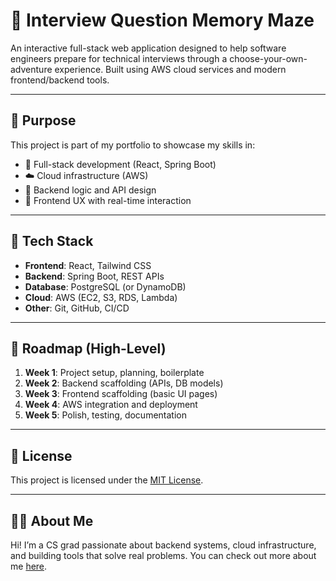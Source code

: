 # 🧠 Interview Question Memory Maze

An interactive full-stack web application designed to help software engineers prepare for technical interviews through a choose-your-own-adventure experience. Built using AWS cloud services and modern frontend/backend tools.

---

## 📌 Purpose

This project is part of my portfolio to showcase my skills in:
- 🧰 Full-stack development (React, Spring Boot)
- ☁️ Cloud infrastructure (AWS)
- 🧪 Backend logic and API design
- 🎨 Frontend UX with real-time interaction

---

## 🔧 Tech Stack

- **Frontend**: React, Tailwind CSS
- **Backend**: Spring Boot, REST APIs
- **Database**: PostgreSQL (or DynamoDB)
- **Cloud**: AWS (EC2, S3, RDS, Lambda)
- **Other**: Git, GitHub, CI/CD

---

## 🧭 Roadmap (High-Level)

1. **Week 1**: Project setup, planning, boilerplate
2. **Week 2**: Backend scaffolding (APIs, DB models)
3. **Week 3**: Frontend scaffolding (basic UI pages)
4. **Week 4**: AWS integration and deployment
5. **Week 5**: Polish, testing, documentation

---

## 📄 License

This project is licensed under the [MIT License](./LICENSE).

---

## 🙋‍♂️ About Me

Hi! I’m a CS grad passionate about backend systems, cloud infrastructure, and building tools that solve real problems. You can check out more about me [here](https://github.com/MyCadence).
